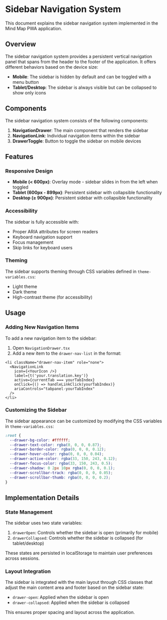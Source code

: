 # Sidebar Navigation System

This document explains the sidebar navigation system implemented in the Mind Map PWA application.

## Overview

The sidebar navigation system provides a persistent vertical navigation panel that spans from the header to the footer of the application. It offers different behaviors based on the device size:

- **Mobile**: The sidebar is hidden by default and can be toggled with a menu button
- **Tablet/Desktop**: The sidebar is always visible but can be collapsed to show only icons

## Components

The sidebar navigation system consists of the following components:

1. **NavigationDrawer**: The main component that renders the sidebar
2. **NavigationLink**: Individual navigation items within the sidebar
3. **DrawerToggle**: Button to toggle the sidebar on mobile devices

## Features

### Responsive Design

- **Mobile (< 600px)**: Overlay mode - sidebar slides in from the left when toggled
- **Tablet (600px - 899px)**: Persistent sidebar with collapsible functionality
- **Desktop (≥ 900px)**: Persistent sidebar with collapsible functionality

### Accessibility

The sidebar is fully accessible with:

- Proper ARIA attributes for screen readers
- Keyboard navigation support
- Focus management
- Skip links for keyboard users

### Theming

The sidebar supports theming through CSS variables defined in `theme-variables.css`:

- Light theme
- Dark theme
- High-contrast theme (for accessibility)

## Usage

### Adding New Navigation Items

To add a new navigation item to the sidebar:

1. Open `NavigationDrawer.tsx`
2. Add a new item to the `drawer-nav-list` in the format:

```tsx
<li className="drawer-nav-item" role="none">
  <NavigationLink
    icon={<YourIcon />}
    label={t('your.translation.key')}
    active={currentTab === yourTabIndex}
    onClick={() => handleLinkClick(yourTabIndex)}
    ariaControls="tabpanel-yourTabIndex"
  />
</li>
```

### Customizing the Sidebar

The sidebar appearance can be customized by modifying the CSS variables in `theme-variables.css`:

```css
:root {
  --drawer-bg-color: #ffffff;
  --drawer-text-color: rgba(0, 0, 0, 0.87);
  --drawer-border-color: rgba(0, 0, 0, 0.12);
  --drawer-hover-color: rgba(0, 0, 0, 0.04);
  --drawer-active-color: rgba(33, 150, 243, 0.12);
  --drawer-focus-color: rgba(33, 150, 243, 0.5);
  --drawer-shadow: 0 2px 10px rgba(0, 0, 0, 0.1);
  --drawer-scrollbar-track: rgba(0, 0, 0, 0.05);
  --drawer-scrollbar-thumb: rgba(0, 0, 0, 0.2);
}
```

## Implementation Details

### State Management

The sidebar uses two state variables:

1. `drawerOpen`: Controls whether the sidebar is open (primarily for mobile)
2. `drawerCollapsed`: Controls whether the sidebar is collapsed (for tablet/desktop)

These states are persisted in localStorage to maintain user preferences across sessions.

### Layout Integration

The sidebar is integrated with the main layout through CSS classes that adjust the main content area and footer based on the sidebar state:

- `drawer-open`: Applied when the sidebar is open
- `drawer-collapsed`: Applied when the sidebar is collapsed

This ensures proper spacing and layout across the application.
